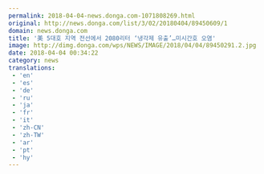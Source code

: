 ```yaml
---
permalink: 2018-04-04-news.donga.com-1071808269.html
original: http://news.donga.com/list/3/02/20180404/89450609/1
domain: news.donga.com
title: '美 5대호 지역 전선에서 2080리터 ‘냉각제 유출’…미시간호 오염'
image: http://dimg.donga.com/wps/NEWS/IMAGE/2018/04/04/89450291.2.jpg
date: 2018-04-04 00:34:22
category: news
translations: 
 - 'en'
 - 'es'
 - 'de'
 - 'ru'
 - 'ja'
 - 'fr'
 - 'it'
 - 'zh-CN'
 - 'zh-TW'
 - 'ar'
 - 'pt'
 - 'hy'
---
```


